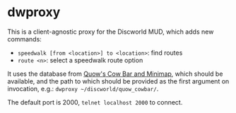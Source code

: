 # dwproxy

This is a client-agnostic proxy for the Discworld MUD, which adds new
commands:

- `speedwalk [from <location>] to <location>`: find routes
- `route <n>`: select a speedwalk route option

It uses the database from [Quow's Cow Bar and
Minimap](http://quow.co.uk/minimap.php), which should be available,
and the path to which should be provided as the first argument on
invocation, e.g.: `dwproxy ~/discworld/quow_cowbar/`.

The default port is 2000, `telnet localhost 2000` to connect.
